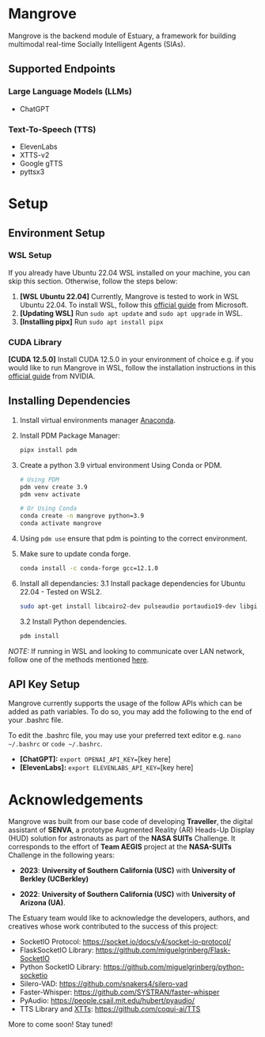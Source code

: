 
# Mangrove
Mangrove is the backend module of Estuary, a framework for building multimodal real-time Socially Intelligent Agents (SIAs).

## Supported Endpoints

### Large Language Models (LLMs)
* ChatGPT

### Text-To-Speech (TTS)
* ElevenLabs
* XTTS-v2
* Google gTTS
* pyttsx3

# Setup

## Environment Setup

### WSL Setup
If you already have Ubuntu 22.04 WSL installed on your machine, you can skip this section.  Otherwise, follow the steps below:
1. **[WSL Ubuntu 22.04]** Currently, Mangrove is tested to work in WSL Ubuntu 22.04.  To install WSL, follow this [official guide]((https://learn.microsoft.com/en-us/windows/wsl/install)) from Microsoft.
2. **[Updating WSL]** Run `sudo apt update` and `sudo apt upgrade` in WSL.
3. **[Installing pipx]** Run `sudo apt install pipx`

### CUDA Library
**[CUDA 12.5.0]** Install CUDA 12.5.0 in your environment of choice e.g. if you would like to run Mangrove in WSL, follow the installation instructions in this [official guide](https://developer.nvidia.com/cuda-12-5-0-download-archive?target_os=Linux&target_arch=x86_64&Distribution=WSL-Ubuntu&target_version=2.0&target_type=deb_local) from NVIDIA.


## Installing Dependencies
1. Install virtual environments manager
   <a href="https://www.anaconda.com/products/distribution" target="_blank">Anaconda</a>.

2. Install PDM Package Manager:
    ```bash
    pipx install pdm
    ```

2. Create a python 3.9 virtual environment Using Conda or PDM.
    ```bash
    # Using PDM
    pdm venv create 3.9
    pdm venv activate

    # Or Using Conda
    conda create -n mangrove python=3.9
    conda activate mangrove
    ```

3. Using `pdm use` ensure that pdm is pointing to the correct environment.

4. Make sure to update conda forge.

   ```bash
   conda install -c conda-forge gcc=12.1.0
   ```

5. Install all dependancies:
    3.1 Install package dependencies for Ubuntu 22.04 - Tested on WSL2.

    ```bash
    sudo apt-get install libcairo2-dev pulseaudio portaudio19-dev libgirepository1.0-dev libespeak-dev sox ffmpeg gstreamer-1.0
    ```

    3.2 Install Python dependencies.

    ```bash
    pdm install
    ```

*NOTE:* If running in WSL and looking to communicate over LAN network, follow one of the methods mentioned [here](https://learn.microsoft.com/en-us/windows/wsl/networking).

## API Key Setup
Mangrove currently supports the usage of the follow APIs which can be added as path variables.  To do so, you may add the following to the end of your .bashrc file.

To edit the .bashrc file, you may use your preferred text editor e.g. `nano ~/.bashrc` or `code ~/.bashrc`.
* **[ChatGPT]:** `export OPENAI_API_KEY=`[key here]
* **[ElevenLabs]:** `export ELEVENLABS_API_KEY=`[key here]

# Acknowledgements
Mangrove was built from our base code of developing **Traveller**, the digital assistant of **SENVA**, a prototype Augmented Reality (AR) Heads-Up Display (HUD) solution for astronauts as part of the **NASA SUITs** Challenge. It corresponds to the effort of **Team AEGIS** project at the **NASA-SUITs** Challenge in the following years:

- **2023**: **University of Southern California (USC)** with **University of Berkley (UCBerkley)**

- **2022**: **University of Southern California (USC)** with **University of Arizona (UA)**.

The Estuary team would like to acknowledge the developers, authors, and creatives whose work contributed to the success of this project:

- SocketIO Protocol: https://socket.io/docs/v4/socket-io-protocol/
- FlaskSocketIO Library: https://github.com/miguelgrinberg/Flask-SocketIO
- Python SocketIO Library: https://github.com/miguelgrinberg/python-socketio
- Silero-VAD: https://github.com/snakers4/silero-vad
- Faster-Whisper: https://github.com/SYSTRAN/faster-whisper
- PyAudio: https://people.csail.mit.edu/hubert/pyaudio/
- TTS Library and [XTTs](https://arxiv.org/abs/2406.04904): https://github.com/coqui-ai/TTS


More to come soon! Stay tuned!
